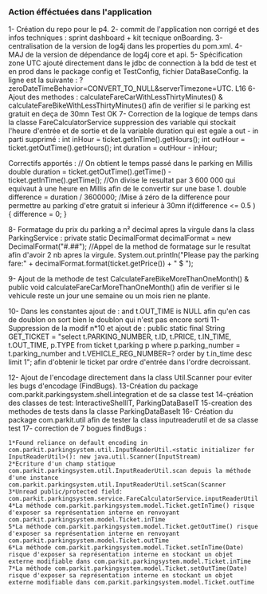 ### Action éfféctuées dans l'application


1- Création du repo pour le p4.
2- commit de l'application non corrigé et des infos techniques : sprint dashboard + kit tecnique onBoarding.
3- centralisation de la version de log4j dans les properties du pom.xml.
4- MAJ de la version de dépendance de log4j core et api.
5- Spécification zone UTC ajouté directement dans le jdbc de connection à la bdd de test et en prod dans le package config et TestConfig, fichier DataBaseConfig. la ligne est la suivante : ?zeroDateTimeBehavior=CONVERT_TO_NULL&serverTimezone=UTC. L16
6- Ajout des methodes : calculateFareCarWithLessThirtyMinutes() & calculateFareBikeWithLessThirtyMinutes() afin de verifier si le parking est gratuit en deça de 30mn Test OK
7- Correction de la logique de temps dans la classe FareCalculatorService suppression des variable qui stockait l'heure d'entrée et de sortie et de la variable duration qui 
est egale a out - in parti supprimé : 
				int inHour = ticket.getInTime().getHours();
        			int outHour = ticket.getOutTime().getHours();
			        int duration = outHour - inHour;


Correctifs apportés :  // On obtient le temps passé dans le parking en Millis
		       double duration = ticket.getOutTime().getTime() - ticket.getInTime().getTime();
		       //On divise le resultat par 3 600 000 qui equivaut à une heure en Millis afin de le convertir sur une base 1.
		       double difference = duration / 3600000;
		       /Mise á zéro de la difference pour permettre au parking d'etre gratuit si inferieur à 30mn
      			 if(difference <= 0.5 ) {
           			difference = 0;
				}

8- Formatage du prix du parking a n² decimal apres la virgule dans la class ParkingService :     private static DecimalFormat decimalFormat = new DecimalFormat("#.##");
//Appel de la method de formatage sur le resultat afin d'avoir 2 nb apres la virgule.
System.out.println("Please pay the parking fare:" + decimalFormat.format(ticket.getPrice()) + " $ ");

9- Ajout de la methode de test CalculateFareBikeMoreThanOneMonth() &  public void calculateFareCarMoreThanOneMonth() afin de verifier si le vehicule reste un jour une semaine ou un mois rien ne plante.	
	
10- Dans les constantes ajout de : and t.OUT_TIME is NULL afin qu'en cas de doublon on sort bien le doublon qui n'est pas encore sorti
11- Suppression de la modif n*10 et ajout de :  public static final String GET_TICKET = "select t.PARKING_NUMBER, t.ID, t.PRICE, t.IN_TIME, t.OUT_TIME, p.TYPE from ticket t,parking p where p.parking_number = t.parking_number and t.VEHICLE_REG_NUMBER=? order by t.in_time desc limit 1"; afin d'obtenir le ticket par ordre d'entrée dans l'ordre decroissant.

12- Ajout de l'encodage  directement dans la class Util.Scanner pour eviter les bugs d'encodage (FindBugs).
13-Création du package com.parkit.parkingsystem.shell.integration et de sa classe test 
14-çréation des classes de test: InteractiveShellIT, ParkingDataBaseIT
15-creation des methodes de tests dans la classe ParkingDataBaseIt
16- Création du package com.parkit.util afin de tester la class inputreaderutil et de sa classe test
17- correction de 7 bogues findBugs :

	1*Found reliance on default encoding in com.parkit.parkingsystem.util.InputReaderUtil.<static initializer for InputReaderUtil>(): new java.util.Scanner(InputStream)
	2*Ecriture d'un champ statique com.parkit.parkingsystem.util.InputReaderUtil.scan depuis la méthode d'une instance com.parkit.parkingsystem.util.InputReaderUtil.setScan(Scanner
	3*Unread public/protected field: com.parkit.parkingsystem.service.FareCalculatorService.inputReaderUtil
	4*La méthode com.parkit.parkingsystem.model.Ticket.getInTime() risque d'exposer sa représentation interne en renvoyant com.parkit.parkingsystem.model.Ticket.inTime
	5*La méthode com.parkit.parkingsystem.model.Ticket.getOutTime() risque d'exposer sa représentation interne en renvoyant com.parkit.parkingsystem.model.Ticket.outTime
	6*La méthode com.parkit.parkingsystem.model.Ticket.setInTime(Date) risque d'exposer sa représentation interne en stockant un objet externe modifiable dans com.parkit.parkingsystem.model.Ticket.inTime
	7*La méthode com.parkit.parkingsystem.model.Ticket.setOutTime(Date) risque d'exposer sa représentation interne en stockant un objet externe modifiable dans com.parkit.parkingsystem.model.Ticket.outTime

